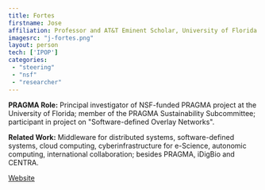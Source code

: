 ```yaml
---
title: Fortes
firstname: Jose
affiliation: Professor and AT&T Eminent Scholar, University of Florida
imagesrc: "j-fortes.png"
layout: person
tech: ['IPOP']
categories:
 - "steering"
 - "nsf"
 - "researcher"
---
```


**PRAGMA Role:** Principal investigator of NSF-funded PRAGMA project at the
University of Florida; member of the PRAGMA Sustainability Subcommittee;
participant in project on "Software-defined Overlay Networks".

**Related Work:** Middleware for distributed systems, software-defined systems,
cloud computing, cyberinfrastructure for e-Science, autonomic computing,
international collaboration; besides PRAGMA, iDigBio and CENTRA.

[Website][1]

[1]: http://www.fortes.ece.ufl.edu/
